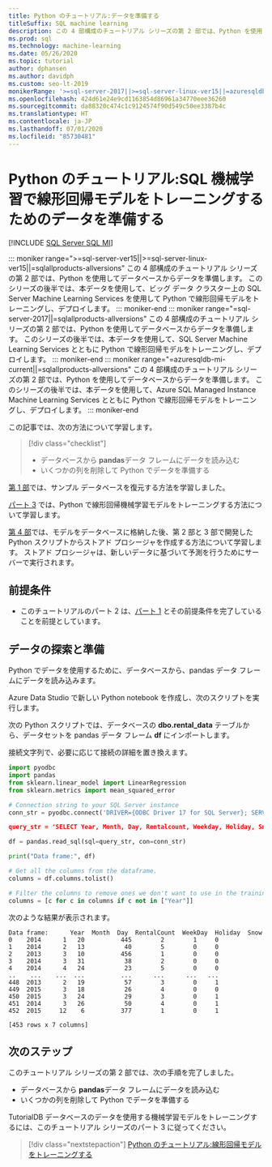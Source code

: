 ```yaml
---
title: Python のチュートリアル:データを準備する
titleSuffix: SQL machine learning
description: この 4 部構成のチュートリアル シリーズの第 2 部では、Python を使用して、SQL 機械学習によりスキー レンタルを予測するデータを準備します。
ms.prod: sql
ms.technology: machine-learning
ms.date: 05/26/2020
ms.topic: tutorial
author: dphansen
ms.author: davidph
ms.custom: seo-lt-2019
monikerRange: '>=sql-server-2017||>=sql-server-linux-ver15||=azuresqldb-mi-current||=sqlallproducts-allversions'
ms.openlocfilehash: 424d61e24e9cd1163854d86961a34770eee36260
ms.sourcegitcommit: da88320c474c1c9124574f90d549c50ee3387b4c
ms.translationtype: HT
ms.contentlocale: ja-JP
ms.lasthandoff: 07/01/2020
ms.locfileid: "85730481"
---
```

# <a name="python-tutorial-prepare-data-to-train-a-linear-regression-model-with-sql-machine-learning"></a>Python のチュートリアル:SQL 機械学習で線形回帰モデルをトレーニングするためのデータを準備する
[!INCLUDE [SQL Server SQL MI](../../includes/applies-to-version/sql-asdbmi.md)]

::: moniker range=">=sql-server-ver15||>=sql-server-linux-ver15||=sqlallproducts-allversions"
この 4 部構成のチュートリアル シリーズの第 2 部では、Python を使用してデータベースからデータを準備します。 このシリーズの後半では、本データを使用して、ビッグ データ クラスター上の SQL Server Machine Learning Services を使用して Python で線形回帰モデルをトレーニングし、デプロイします。
::: moniker-end
::: moniker range="=sql-server-2017||=sqlallproducts-allversions"
この 4 部構成のチュートリアル シリーズの第 2 部では、Python を使用してデータベースからデータを準備します。 このシリーズの後半では、本データを使用して、SQL Server Machine Learning Services とともに Python で線形回帰モデルをトレーニングし、デプロイします。
::: moniker-end
::: moniker range="=azuresqldb-mi-current||=sqlallproducts-allversions"
この 4 部構成のチュートリアル シリーズの第 2 部では、Python を使用してデータベースからデータを準備します。 このシリーズの後半では、本データを使用して、Azure SQL Managed Instance Machine Learning Services とともに Python で線形回帰モデルをトレーニングし、デプロイします。
::: moniker-end

この記事では、次の方法について学習します。

> [!div class="checklist"]
> * データベースから **pandas**データ フレームにデータを読み込む
> * いくつかの列を削除して Python でデータを準備する

[第 1 部](python-ski-rental-linear-regression.md)では、サンプル データベースを復元する方法を学習しました。

[パート 3](python-ski-rental-linear-regression-train-model.md) では、Python で線形回帰機械学習モデルをトレーニングする方法について学習します。

[第 4 部](python-ski-rental-linear-regression-deploy-model.md)では、モデルをデータベースに格納した後、第 2 部と 3 部で開発した Python スクリプトからストアド プロシージャを作成する方法について学習します。 ストアド プロシージャは、新しいデータに基づいて予測を行うためにサーバーで実行されます。

## <a name="prerequisites"></a>前提条件

* このチュートリアルのパート 2 は、[パート 1](python-ski-rental-linear-regression.md) とその前提条件を完了していることを前提としています。

## <a name="explore-and-prepare-the-data"></a>データの探索と準備

Python でデータを使用するために、データベースから、pandas データ フレームにデータを読み込みます。

Azure Data Studio で新しい Python notebook を作成し、次のスクリプトを実行します。 

次の Python スクリプトでは、データベースの **dbo.rental_data** テーブルから、データセットを pandas データ フレーム **df** にインポートします。

接続文字列で、必要に応じて接続の詳細を置き換えます。

```python
import pyodbc
import pandas
from sklearn.linear_model import LinearRegression
from sklearn.metrics import mean_squared_error

# Connection string to your SQL Server instance
conn_str = pyodbc.connect('DRIVER={ODBC Driver 17 for SQL Server}; SERVER=<server>; DATABASE=TutorialDB;UID=<username>;PWD=<password>)

query_str = 'SELECT Year, Month, Day, Rentalcount, Weekday, Holiday, Snow FROM dbo.rental_data'

df = pandas.read_sql(sql=query_str, con=conn_str)

print("Data frame:", df)

# Get all the columns from the dataframe.
columns = df.columns.tolist()

# Filter the columns to remove ones we don't want to use in the training
columns = [c for c in columns if c not in ["Year"]]
```

次のような結果が表示されます。

```results
Data frame:      Year  Month  Day  RentalCount  WeekDay  Holiday  Snow
0    2014      1   20          445        2        1     0
1    2014      2   13           40        5        0     0
2    2013      3   10          456        1        0     0
3    2014      3   31           38        2        0     0
4    2014      4   24           23        5        0     0
..    ...    ...  ...          ...      ...      ...   ...
448  2013      2   19           57        3        0     1
449  2015      3   18           26        4        0     0
450  2015      3   24           29        3        0     1
451  2014      3   26           50        4        0     1
452  2015     12    6          377        1        0     1

[453 rows x 7 columns]
```

## <a name="next-steps"></a>次のステップ

このチュートリアル シリーズの第 2 部では、次の手順を完了しました。

* データベースから **pandas**データ フレームにデータを読み込む
* いくつかの列を削除して Python でデータを準備する

TutorialDB データベースのデータを使用する機械学習モデルをトレーニングするには、このチュートリアル シリーズのパート 3 に従ってください。

> [!div class="nextstepaction"]
> [Python のチュートリアル:線形回帰モデルをトレーニングする](python-ski-rental-linear-regression-train-model.md)